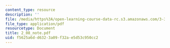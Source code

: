```yaml
---
content_type: resource
description: ''
file: /media/https%3A/open-learning-course-data-rc.s3.amazonaws.com/3-320-atomistic-computer-modeling-of-materials-sma-5107-spring-2005/f5625a6dd6323a09f32ae5d53c950cc2_2_08_note.pdf
file_type: application/pdf
resourcetype: Document
title: 2_08_note.pdf
uid: f5625a6d-d632-3a09-f32a-e5d53c950cc2
---
```

